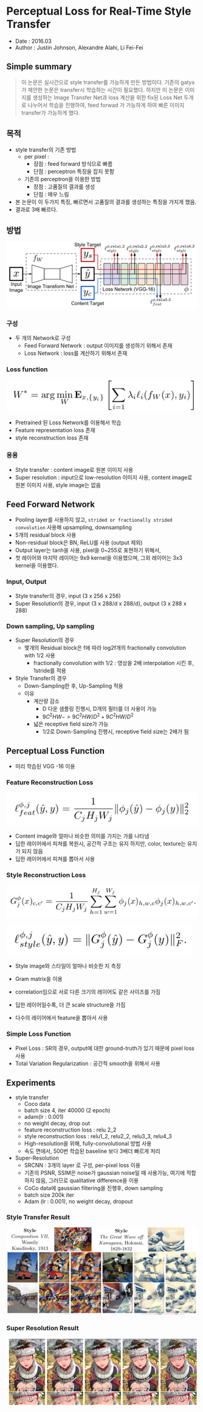 # Perceptual Loss for Real-Time Style Transfer

- Date : 2016.03
- Author : Justin Johnson, Alexandre Alahi, Li Fei-Fei



## Simple summary

>이 논문은 실시간으로 style transfer를 가능하게 만든 방법이다. 기존의 gatys가 제안한 논문은 transfer시 학습하는 시간이 필요했다. 하지만 이 논문은 이미지를 생성하는 Image Transfer Net과 loss 계산을 위한 fix된 Loss Net 두개로 나누어서 학습을 진행하여, feed forwad 가 가능하게 하여 빠른 이미지 transfer가 가능하게 했다.



## 목적

- style transfer의 기존 방법
  - per pixel : 
    - 장점 : feed forward 방식으로 빠름
    - 단점 : perceptron 특징을 잡지 못함
  - 기존의 perceptron을 이용한 방법
    - 장점 : 고품질의 결과를 생성
    - 단점 : 매우 느림
- 본 논문이 이 두가지 특징, 빠르면서 고품질의 결과를 생성하는 특징을 가지게 했음.
- 결과로 3배 빠르다.



## 방법

![0](../../images/style_transer_realtime_0.png)

### 구성

- 두 개의 Network로 구성
  - Feed Forward Network : output 이미지를 생성하기 위해서 존재
  - Loss Network : loss를 계산하기 위해서 존재



### Loss function

![0](../../images/style_transer_realtime_1.png)

- Pretrained 된 Loss Network를 이용해서 학습
- Feature representation loss 존재
- style reconstruction loss 존재



### 응용

- Style transfer : content image로 원본 이미지 사용
- Super resolution : input으로 low-resolution 이미지 사용, content image로 원본 이미지 사용, style image는 없음



## Feed Forward Network

- Pooling layer를 사용하지 않고, `strided or fractionally strided convolution` 사용해 upsampling, downsampling
- 5개의 residual block 사용
- Non-residual block은 BN, ReLU를 사용 (output 제외)
- Output layer는 tanh을 사용, pixel을 0~255로 표현하기 위해서,
- 첫 레이어와 마지막 레이어는 9x9 kernel을 이용했으며, 그외 레이어는 3x3 kernel을 이용했다.



### Input, Output

- Style transfer의 경우, input (3 x 256 x 256)
- Super Resolution의 경우, input (3 x 288/d x 288/d), output (3 x 288 x 288)



### Down sampling, Up sampling

- Super Resolution의 경우
  - 몇개의 Residual block은 f에 따라 log2f개의 fractionally convolution with 1/2 사용
    - fractionally convolution with 1/2 : 영상을 2배 interpolation 시킨 후, 1stride를 적용
- Style Transfer의 경우
  - Down-Sampling한 후, Up-Sampling 적용
  - 이유
    - 계산량 감소 
      -  D 다운 샘플링 진행시, D개의 필터를 더 사용이 가능
      - $9C^{2}HW ->  9C^{2}HW/D^{2}+9C^{2}HW/D^{2}$
    - 넓은 receptive field size가 가능
      - 1/2로 Down-Sampling 진행시, receptive field size는 2배가 됨



## Perceptual Loss Function

- 미리 학습된 VGG -16 이용



### Feature Reconstruction Loss

![0](../../images/style_transer_realtime_2.png)

- Content image와 얼마나 비슷한 의미를 가지는 가를 나타냄
- 딥한 레이어에서 피쳐를 복원시, 공간적 구조는 유지 하지만, color, texture는 유지가 되지 않음
- 딥한 레이어에서 피쳐를 뽑아서 사용



### Style Reconstruction Loss

![0](../../images/style_transer_realtime_3.png)

![0](../../images/style_transer_realtime_4.png)

- Style image와 스타일이 얼마나 비슷한 지 측정
- Gram matrix을 이용



- correlation임으로 서로 다른 크기의 레이어도 같은 사이즈를 가짐
- 딥한 레이어일수록, 더 큰 scale structure을 가짐
- 다수의 레이어에서 feature을 뽑아서 사용



### Simple Loss Function

- Pixel Loss : SR의 경우, output에 대한 ground-truth가 있기 때문에 pixel loss 사용
- Total Variation Regularization : 공간적 smooth을 위해서 사용



## Experiments

- style transfer
  - Coco data
  - batch size 4, iter 40000 (2 epoch)
  - adam(lr : 0.001)
  - no weight decay, drop out
  - feature reconstruction loss : relu 2_2
  - style reconstruction loss : relu1_2, relu2_2, relu3_3, relu4_3
  - High-resolution을 위해, fully-convolutional 방법 사용
  - 속도 면에서, 500번 학습된 baseline 보다 3배더 빠르게 처리
- Super-Resolution
  - SRCNN : 3개의 layer 로 구성, per-pixel loss 이용
  - 기존의 PSNR, SSIM은 noise가 gaussian noise일 때 사용가능, 여기에 적합하지 않음, 그러므로 qualitative difference을 이용
  - CoCo data에 gaussian filtering을 진행후, down sampling
  - batch size 200k iter
  - Adam (lr : 0.001), no weight decay, dropout



### Style Transfer Result

![0](../../images/style_transer_realtime_6.png)



### Super Resolution Result

![0](../../images/style_transer_realtime_7.png)